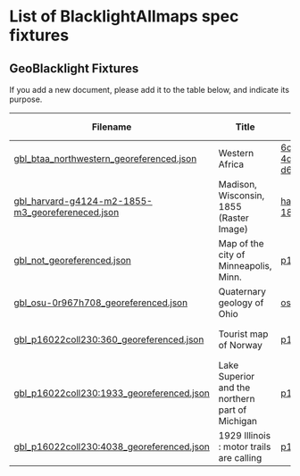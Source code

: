 # List of BlacklightAllmaps spec fixtures

## GeoBlacklight Fixtures

If you add a new document, please add it to the table below, and indicate its purpose.

| Filename                | Title                 | ID        | IIIF Manifest    | Purpose           |
|---------------------------------------------------------------------------|------------------------------------------------------------------------------------------------------------------------------------------------------------------------------------------------------|-------------------------------------------------------------|--------------|--------------------------------------------------------------------------------------------------------------------------------------------------------------------------------------------------|
| [gbl_btaa_northwestern_georeferenced.json](gbl_btaa_northwestern_georeferenced.json) | Western Africa | [6cd985a1-1b1f-4d72-be9c-d64e5b3cdb30](http://localhost:3000/catalog/6cd985a1-1b1f-4d72-be9c-d64e5b3cdb30) | [IIIF Manifest](https://api.dc.library.northwestern.edu/api/v2/works/6cd985a1-1b1f-4d72-be9c-d64e5b3cdb30?as=iiif) | Georeferenced item
| [gbl_harvard-g4124-m2-1855-m3_georefereneced.json](gbl_harvard-g4124-m2-1855-m3_georefereneced.json) | Madison, Wisconsin, 1855 (Raster Image) | [harvard-g4124-m2-1855-m3](http://localhost:3000/catalog/harvard-g4124-m2-1855-m3) | [IIIF Manifest](https://www.digitalcommonwealth.org/search/commonwealth:4m90f9436/manifest) |Georeferenced item
| [gbl_not_georeferenced.json](gbl_not_georeferenced.json) | Map of the city of Minneapolis, Minn. | [p16022coll245:868](http://localhost:3000/catalog/p16022coll245:868) | [IIIF Manifest](https://cdm16022.contentdm.oclc.org/iiif/info/p16022coll245/868/manifest.json) | NOT georeferenced item
| [gbl_osu-0r967h708_georeferenced.json](gbl_osu-0r967h708_georeferenced.json) | Quaternary geology of Ohio  | [osu-0r967h708](http://localhost:3000/catalog/osu-0r967h708) | [IIIF Manifest](https://library.osu.edu/dc/concern/generic_works/0r967h708/manifest.json) | Georeferenced item
| [gbl_p16022coll230:360_georeferenced.json](gbl_p16022coll230:360_georeferenced.json) | Tourist map of Norway  | [p16022coll230:360](http://localhost:3000/catalog/p16022coll230:360) | [IIIF Manifest](https://cdm16022.contentdm.oclc.org/iiif/info/p16022coll230/360/manifest.json) | Georeferened item (multi-sheets)
| [gbl_p16022coll230:1933_georeferenced.json](gbl_p16022coll230:1933_georeferenced.json) | Lake Superior and the northern part of Michigan | [p16022coll230:1933](http://localhost:3000/catalog/p16022coll230:1933) | [IIIF Manifest](https://cdm16022.contentdm.oclc.org/iiif/info/p16022coll230/1933/manifest.json) | Georeferenced item
| [gbl_p16022coll230:4038_georeferenced.json](gbl_p16022coll230:4038_georeferenced.json) | 1929 Illinois : motor trails are calling | [p16022coll230:4038](http://localhost:3000/catalog/p16022coll230:4038) | [IIIF Manifest](https://cdm16022.contentdm.oclc.org/iiif/info/p16022coll230/4038/manifest.json) | Georeferenced item